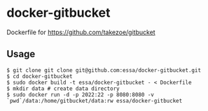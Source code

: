 docker-gitbucket
================

Dockerfile for https://github.com/takezoe/gitbucket


## Usage

    $ git clone git clone git@github.com:essa/docker-gitbucket.git
    $ cd docker-gitbucket
    $ sudo docker build -t essa/docker-gitbucket - < Dockerfile
    $ mkdir data # create data directory
    $ sudo docker run -d -p 2022:22 -p 8080:8080 -v `pwd`/data:/home/gitbucket/data:rw essa/docker-gitbucket



